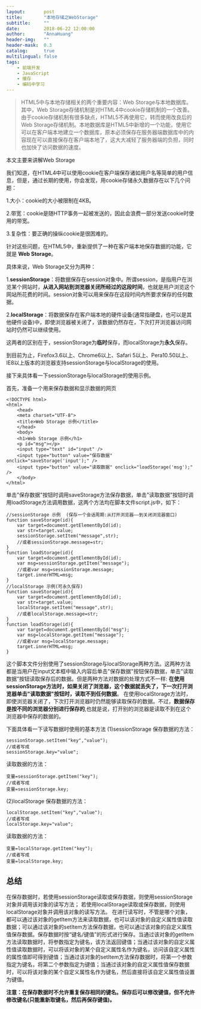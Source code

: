 ```yaml
---
layout:       post
title:        "本地存储之WebStorage"
subtitle:     ""
date:         2018-06-22 12:00:00
author:       "AnnaHuang"
header-img:   ""
header-mask:  0.3
catalog:      true
multilingual: false
tags:
    - 前端开发
    - JavaScript
    - 缓存
    - 编码中学习
---
```


> HTML5中与本地存储相关的两个重要内容：Web Storage与本地数据库。其中，Web Storage存储机制是对HTML4中cookie存储机制的一个改善。由于cookie存储机制有很多缺点，HTML5不再使用它，转而使用改良后的Web Storage存储机制。本地数据库是HTML5中新增的一个功能，使用它可以在客户端本地建立一个数据库，原本必须保存在服务器端数据库中的内容现在可以直接保存在客户端本地了，这大大减轻了服务器端的负担，同时也加快了访问数据的速度。

本文主要来讲解Web Storage

我们知道，在HTML4中可以使用cookie在客户端保存诸如用户名等简单的用户信息，但是，通过长期的使用，你会发现，用cookie存储永久数据存在以下几个问题：

1.大小：cookie的大小被限制在4KB。

2.带宽：cookie是随HTTP事务一起被发送的，因此会浪费一部分发送cookie时使用的带宽。

3.复杂性：要正确的操纵cookie是很困难的。

针对这些问题，在HTML5中，重新提供了一种在客户端本地保存数据的功能，它就是 **Web Storage**。

具体来说，Web Storage又分为两种：

1.**sessionStorage**：将数据保存在session对象中。所谓session，是指用户在浏览某个网站时，**从进入网站到浏览器关闭所经过的这段时间**，也就是用户浏览这个网站所花费的时间。session对象可以用来保存在这段时间内所要求保存的任何数据。

2.**localStorage**：将数据保存在客户端本地的硬件设备(通常指硬盘，也可以是其他硬件设备)中，即使浏览器被关闭了，该数据仍然存在，下次打开浏览器访问网站时仍然可以继续使用。

这两者的区别在于，sessionStorage为**临时**保存，而localStorage为**永久**保存。

到目前为止，Firefox3.6以上、Chrome6以上、Safari 5以上、Pera10.50以上、IE8以上版本的浏览器支持sessionStorage与localStorage的使用。

接下来具体看一下sessionStorage与localStorage的使用示例。

首先，准备一个用来保存数据和显示数据的网页

```
<!DOCTYPE html>  
<html>  
    <head>  
    <meta charset="UTF-8">  
    <title>Web Storage 示例</title>  
    </head>  
    <body>  
    <h1>Web Storage 示例</h1>  
    <p id="msg"></p>  
    <input type="text" id="input" />  
    <input type="button" value="保存数据" onclick="saveStorage('input');" />  
    <input type="button" value="读取数据" onclick="loadStorage('msg');" />  
    </body>  
</html>  
```
单击"保存数据"按钮时调用saveStorage方法保存数据，单击"读取数据"按钮时调用loadStorage方法调用数据，这两个方法均在脚本文件script.js中，如下：
```
//sessionStorage 示例  (保存一个会话周期:从打开浏览器——到关闭浏览器窗口)  
function saveStorage(id){  
    var target=document.getElementById(id);  
    var str=target.value;  
    sessionStorage.setItem("message",str);  
    //或者sessionStorage.message=str;  
}  
function loadStorage(id){  
    var target=document.getElementById(id);  
    var msg=sessionStorage.getItem("message");  
    //或者var msg=sessionStorage.message;  
    target.innerHTML=msg;  
}  
//localStorage 示例(可永久保存)      
function saveStorage(id){  
    var target=document.getElementById(id);  
    var str=target.value;  
    localStorage.setItem("message",str);  
    //或者localStorage.message=str;  
}  
function loadStorage(id){  
    var target=document.getElementById("msg");  
    var msg=localStorage.getItem("message");  
    //或者var msg=localStorage.message;  
    target.innerHTML=msg;  
}  
```

这个脚本文件分别使用了sessionStorage与localStorage两种方法。这两种方法都是当用户在input文本框中输入内容后单击"保存数据"按钮保存数据，单击"读取数据"按钮读取保存后的数据。但是两种方法对数据的处理方式不一样:
    **在使用sessionStorage方法时，如果关闭了浏览器，这个数据就丢失了，下一次打开浏览器单击"读取数据"按钮时，读取不到任何数据**。
    在使用localStorage方法时，即使浏览器关闭了，下次打开浏览器时仍然能够读取保存的数据。不过，**数据保存是按不同的浏览器分别进行保存的**,也就是说，打开别的浏览器是读取不到在这个浏览器中保存的数据的。
    


下面具体看一下读写数据时使用的基本方法
(1)sessionStorage
保存数据的方法：
```
sessionStorage.setItem("key","value");  
//或者写成  
sessionStorage.key="value";  
```
读取数据的方法：
```
变量=sessionStorage.getItem("key");  
//或者写成  
变量=sessionStorage.key;  
```

(2)localStorage
保存数据的方法：
```
localStorage.setItem("key","value");  
//或者写成  
localStorage.key="value";  

```
读取数据的方法：
```
变量=localStorage.getItem("key");  
//或者写成  
变量=localStorage.key;  

```

## 总结

在保存数据时，若使用sessionStorage读取或保存数据，则使用sessionStorage对象并调用该对象的读写方法；
若使用localStorage读取或保存数据，则使用localStorage对象并调用该对象的读写方法。
在进行读写时，不管是哪个对象，都可以通过该对象的getItem方法来读取数据，也可以该对象的自定义属性值读取数据；可以通过该对象的setItem方法保存数据，也可以通过该对象的自定义属性值保存数据。保存数据时按“键名/键值”的形式进行保存。当通过该对象的getItem方法读取数据时，将参数指定为键名，该方法返回键值；当通过该对象的自定义属性值读取数据时，可以将该对象的某个自定义属性名作为键名，访问该自定义属性的属性值即可得到键值；当通过该对象的setItem方法保存数据时，将第一个参数指定为键名，将第二个参数指定为键值；当通过该对象的自定义属性值保存数据时，可以将该对象的某个自定义属性名作为键名，然后直接将该自定义属性值设置为键值。

**注意：在保存数据时不允许重复保存相同的键名。保存后可以修改键值，但不允许修改键名(只能重新取键名，然后再保存键值)。**
